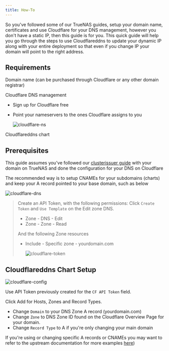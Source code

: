 ```yaml
---
title: How-To
---
```


So you've followed some of our TrueNAS guides, setup your domain name, certificates and use Cloudflare for your DNS management, however you don't have a static IP, then this guide is for you. This quick guide will help you go through the steps to use Cloudflareddns to update your dynamic IP along with your entire deployment so that even if you change IP your domain will point to the right address.

## Requirements

Domain name (can be purchased through Cloudflare or any other domain registrar)

Cloudflare DNS management

- Sign up for Cloudflare free
- Point your nameservers to the ones Cloudflare assigns to you

  ![cloudflare-ns](./img/cloudflare-ns.png)

Cloudflareddns chart

## Prerequisites

This guide assumes you've followed our [clusterissuer guide](https://truecharts.org/charts/premium/clusterissuer/how-to) with your domain on TrueNAS and done the configuration for your DNS on Cloudflare

The recommended way is to setup CNAMEs for your subdomains (charts) and keep your A record pointed to your base domain, such as below

![cloudflare-dns](./img/cloudflare-dns.png)

> Create an API Token, with the following permissions:
> Click `Create Token` and `Use Template` on the Edit zone DNS.
>
> - Zone - DNS - Edit
> - Zone - Zone - Read
>
> And the following Zone resources
>
> - Include - Specific zone - yourdomain.com
>
>   ![cloudflare-token](./img/cloudflare-token.png)

## Cloudflareddns Chart Setup

![cloudflare-config](./img/cloudflare-config.png)

Use API Token previously created for the `CF API Token` field.

Click Add for Hosts, Zones and Record Types.

- Change `Domain` to your DNS Zone A record (yourdomain.com)
- Change `Zone` to DNS Zone ID found on the Cloudflare Overview Page for your domain.
- Change `Record Type` to A if you're only changing your main domain

If you're using or changing specific A records or CNAMEs you may want to refer to the upstream documentation for more examples [here](https://hotio.dev/containers/cloudflareddns/))
